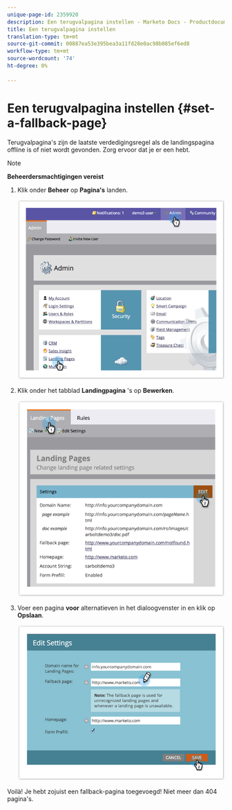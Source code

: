 ```yaml
---
unique-page-id: 2359920
description: Een terugvalpagina instellen - Marketo Docs - Productdocumentatie
title: Een terugvalpagina instellen
translation-type: tm+mt
source-git-commit: 00887ea53e395bea3a11fd28e0ac98b085ef6ed8
workflow-type: tm+mt
source-wordcount: '74'
ht-degree: 0%

---
```



# Een terugvalpagina instellen {#set-a-fallback-page}

Terugvalpagina&#39;s zijn de laatste verdedigingsregel als de landingspagina offline is of niet wordt gevonden. Zorg ervoor dat je er een hebt.

>[!NOTE]
>
>**Beheerdersmachtigingen vereist**

1. Klik onder **Beheer** op **Pagina&#39;s** landen.

   ![](assets/image2014-9-10-12-3a7-3a22.png)

1. Klik onder het tabblad **Landingpagina** &#39;s op **Bewerken**.

   ![](assets/image2014-9-10-12-3a7-3a5.png)

1. Voer een pagina **voor** alternatieven in het dialoogvenster in en klik op **Opslaan**.

   ![](assets/image2014-9-10-12-3a6-3a2.png)

Voilà! Je hebt zojuist een fallback-pagina toegevoegd! Niet meer dan 404 pagina&#39;s.